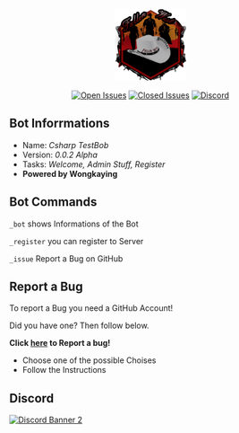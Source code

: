 <p align="center"><img src="screenshots/Fallen_West_Discord_Logo.png"></p>

<p align="center">
<a href="https://github.com/Wongkaying/Fallen-West-Server/issues?q=is%3Aopen+is%3Aissue"><img src="https://img.shields.io/github/issues-raw/Wongkaying/Fallen-West-Server.svg?label=Open%20Issues" alt="Open Issues"></a>
<a href="https://github.com/Wongkaying/Fallen-West-Server/issues?q=is%3Aissue+is%3Aclosed"><img src="https://img.shields.io/github/issues-raw/Wongkaying/Fallen-West-Server.svg?label=Closed%20Issues" alt="Closed Issues"></a>
  <a href="https://discord.gg/NHRm9Xs"><img src="https://discordapp.com/api/guilds/583038901367603215/widget.png?style=shield" alt="Discord"></a>
</p>

## Bot Inforrmations
- Name: *Csharp TestBob*
- Version: *0.0.2 Alpha*
- Tasks: *Welcome, Admin Stuff, Register*
- **Powered by Wongkaying**

## Bot Commands
  `_bot` shows Informations of the Bot
  
  `_register` you can register to Server
  
  `_issue` Report a Bug on GitHub
  
  ## Report a Bug
  To report a Bug you need a GitHub Account!
  
  Did you have one? Then follow below.
  
 **Click [here](https://github.com/Wongkaying/Fallen-West-Server/issues/new/choose) to Report a bug!**
 
 - Choose one of the possible Choises
 - Follow the Instructions
 
## Discord
[![Discord Banner 2](https://discordapp.com/api/guilds/583038901367603215/widget.png?style=banner2)](https://discord.gg/NHRm9Xs)

